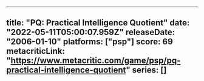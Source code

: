 
---
title: "PQ: Practical Intelligence Quotient"
date: "2022-05-11T05:00:07.959Z"
releaseDate: "2006-01-10"
platforms: ["psp"]
score: 69
metacriticLink: "https://www.metacritic.com/game/psp/pq-practical-intelligence-quotient"
series: []
---
